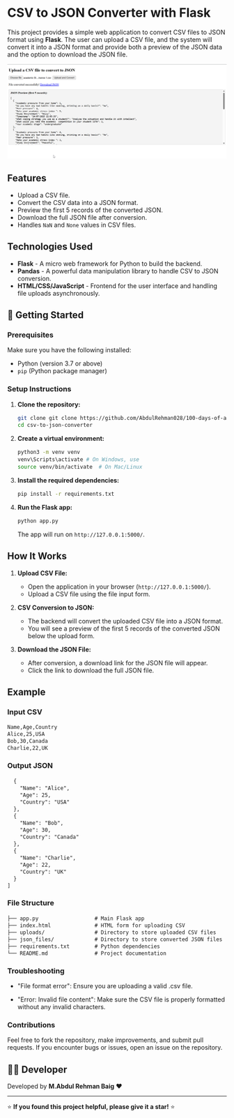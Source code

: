 # CSV to JSON Converter with Flask 

This project provides a simple web application to convert CSV files to JSON format using **Flask**. The user can upload a CSV file, and the system will convert it into a JSON format and provide both a preview of the JSON data and the option to download the JSON file. 

![alt text](image.png)


## Features

- Upload a CSV file.
- Convert the CSV data into a JSON format.
- Preview the first 5 records of the converted JSON.
- Download the full JSON file after conversion.
- Handles `NaN` and `None` values in CSV files.

## Technologies Used

- **Flask** - A micro web framework for Python to build the backend.
- **Pandas** - A powerful data manipulation library to handle CSV to JSON conversion.
- **HTML/CSS/JavaScript** - Frontend for the user interface and handling file uploads asynchronously.


## 🚀 Getting Started

### Prerequisites

Make sure you have the following installed:

- Python (version 3.7 or above)
- `pip` (Python package manager)

### Setup Instructions

1.  **Clone the repository:**

    ```bash
    git clone git clone https://github.com/AbdulRehman028/100-days-of-ai.git
    cd csv-to-json-converter
    ```

2.  **Create a virtual environment:**

    ```bash
    python3 -m venv venv
    venv\Scripts\activate # On Windows, use
    source venv/bin/activate  # On Mac/Linux
    ```

3.  **Install the required dependencies:**

    ```bash
    pip install -r requirements.txt
    ```

4.  **Run the Flask app:**

    ```bash
    python app.py
    ```

    The app will run on `http://127.0.0.1:5000/`.


## How It Works

1.  **Upload CSV File:**
    - Open the application in your browser (`http://127.0.0.1:5000/`).
    - Upload a CSV file using the file input form.

2.  **CSV Conversion to JSON:**
    - The backend will convert the uploaded CSV file into a JSON format.
    - You will see a preview of the first 5 records of the converted JSON below the upload form.

3.  **Download the JSON File:**
    - After conversion, a download link for the JSON file will appear.
    - Click the link to download the full JSON file.


## Example

### Input CSV

```csv
Name,Age,Country
Alice,25,USA
Bob,30,Canada
Charlie,22,UK
```

### Output JSON

```[
  {
    "Name": "Alice",
    "Age": 25,
    "Country": "USA"
  },
  {
    "Name": "Bob",
    "Age": 30,
    "Country": "Canada"
  },
  {
    "Name": "Charlie",
    "Age": 22,
    "Country": "UK"
  }
]
```
### File Structure

```csv-to-json-converter/
├── app.py                  # Main Flask app
├── index.html              # HTML form for uploading CSV
├── uploads/                # Directory to store uploaded CSV files
├── json_files/             # Directory to store converted JSON files
├── requirements.txt        # Python dependencies
└── README.md               # Project documentation
```


### Troubleshooting
- "File format error": Ensure you are uploading a valid .csv file.

- "Error: Invalid file content": Make sure the CSV file is properly formatted without any invalid characters.

### Contributions
Feel free to fork the repository, make improvements, and submit pull requests. If you encounter bugs or issues, open an issue on the repository.

## 👨‍💻 Developer
Developed by **M.Abdul Rehman Baig** ❤️

---

⭐ **If you found this project helpful, please give it a star!** ⭐